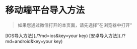 # 移动端平台导入方法
> 如果您通过微信打开的本页面，请先选择”在浏览器中打开“

[IOS导入方法](./?md=ios&key=your key)
[安卓导入方法](./?md=android&key=your key)